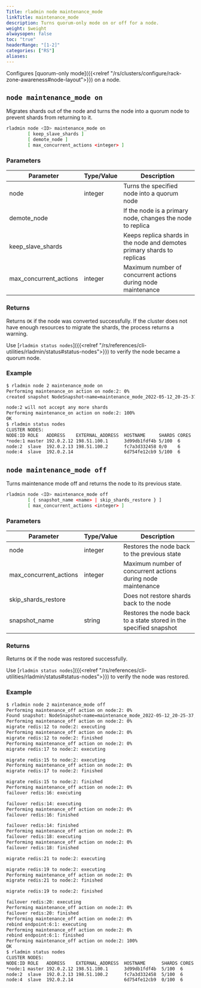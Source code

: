 ```yaml
---
Title: rladmin node maintenance_mode
linkTitle: maintenance_mode
description: Turns quorum-only mode on or off for a node.
weight: $weight
alwaysopen: false
toc: "true"
headerRange: "[1-2]"
categories: ["RS"]
aliases:
---
```


Configures [quorum-only mode]({{<relref "/rs/clusters/configure/rack-zone-awareness#node-layout">}}) on a node.

## `node maintenance_mode on`

Migrates shards out of the node and turns the node into a quorum node to prevent shards from returning to it.

```sh
rladmin node <ID> maintenance_mode on
        [ keep_slave_shards ]
        [ demote_node ]
        [ max_concurrent_actions <integer> ]
```

### Parameters

| Parameter             | Type/Value                     | Description                                                                               |
|-----------------------|--------------------------------|-------------------------------------------------------------------------------------------|
| node                  | integer                        | Turns the specified node into a quorum node                                              |
| demote_node           |                                | If the node is a primary node, changes the node to replica                                |
| keep_slave_shards     |                                | Keeps replica shards in the node and demotes primary shards to replicas                    |
| max_concurrent_actions | integer | Maximum number of concurrent actions during node maintenance |

### Returns

Returns `OK` if the node was converted successfully. If the cluster does not have enough resources to migrate the shards, the process returns a warning.

Use [`rladmin status nodes`]({{<relref "/rs/references/cli-utilities/rladmin/status#status-nodes">}}) to verify the node became a quorum node.

### Example

```sh
$ rladmin node 2 maintenance_mode on
Performing maintenance_on action on node:2: 0%
created snapshot NodeSnapshot<name=maintenance_mode_2022-05-12_20-25-37,time=None,node_uid=2>

node:2 will not accept any more shards
Performing maintenance_on action on node:2: 100%
OK
$ rladmin status nodes
CLUSTER NODES:
NODE:ID ROLE   ADDRESS    EXTERNAL_ADDRESS  HOSTNAME     SHARDS CORES       FREE_RAM         PROVISIONAL_RAM  VERSION   STATUS
*node:1 master 192.0.2.12 198.51.100.1      3d99db1fdf4b 5/100  6           14.21GB/19.54GB  10.62GB/16.02GB  6.2.12-37 OK
node:2  slave  192.0.2.13 198.51.100.2      fc7a3d332458 0/0    6           14.21GB/19.54GB  0KB/0KB          6.2.12-37 OK
node:4  slave  192.0.2.14                   6d754fe12cb9 5/100  6           14.21GB/19.54GB  10.62GB/16.02GB  6.2.12-37 OK
```

## `node maintenance_mode off`

Turns maintenance mode off and returns the node to its previous state.

```sh
rladmin node <ID> maintenance_mode off
        [ { snapshot_name <name> | skip_shards_restore } ]
        [ max_concurrent_actions <integer> ]
```

### Parameters

| Parameter             | Type/Value                     | Description                                                                               |
|-----------------------|--------------------------------|-------------------------------------------------------------------------------------------|
| node                  | integer                        | Restores the node back to the previous state                                              |
| max_concurrent_actions | integer | Maximum number of concurrent actions during node maintenance |
| skip_shards_restore   |                                | Does not restore shards back to the node                                                  |
| snapshot_name         | string                         | Restores the node back to a state stored in the specified snapshot                        |

### Returns

Returns `OK` if the node was restored successfully.

Use [`rladmin status nodes`]({{<relref "/rs/references/cli-utilities/rladmin/status#status-nodes">}}) to verify the node was restored.

### Example

```sh
$ rladmin node 2 maintenance_mode off
Performing maintenance_off action on node:2: 0%
Found snapshot: NodeSnapshot<name=maintenance_mode_2022-05-12_20-25-37,time=2022-05-12T20:25:37Z,node_uid=2>
Performing maintenance_off action on node:2: 0%
migrate redis:12 to node:2: executing
Performing maintenance_off action on node:2: 0%
migrate redis:12 to node:2: finished
Performing maintenance_off action on node:2: 0%
migrate redis:17 to node:2: executing

migrate redis:15 to node:2: executing
Performing maintenance_off action on node:2: 0%
migrate redis:17 to node:2: finished

migrate redis:15 to node:2: finished
Performing maintenance_off action on node:2: 0%
failover redis:16: executing

failover redis:14: executing
Performing maintenance_off action on node:2: 0%
failover redis:16: finished

failover redis:14: finished
Performing maintenance_off action on node:2: 0%
failover redis:18: executing
Performing maintenance_off action on node:2: 0%
failover redis:18: finished

migrate redis:21 to node:2: executing

migrate redis:19 to node:2: executing
Performing maintenance_off action on node:2: 0%
migrate redis:21 to node:2: finished

migrate redis:19 to node:2: finished

failover redis:20: executing
Performing maintenance_off action on node:2: 0%
failover redis:20: finished
Performing maintenance_off action on node:2: 0%
rebind endpoint:6:1: executing
Performing maintenance_off action on node:2: 0%
rebind endpoint:6:1: finished
Performing maintenance_off action on node:2: 100%
OK
$ rladmin status nodes
CLUSTER NODES:
NODE:ID ROLE   ADDRESS    EXTERNAL_ADDRESS  HOSTNAME      SHARDS CORES       FREE_RAM        PROVISIONAL_RAM  VERSION   STATUS
*node:1 master 192.0.2.12 198.51.100.1      3d99db1fdf4b  5/100  6           14.2GB/19.54GB  10.61GB/16.02GB  6.2.12-37 OK    
node:2  slave  192.0.2.13 198.51.100.2      fc7a3d332458  5/100  6           14.2GB/19.54GB  10.61GB/16.02GB  6.2.12-37 OK    
node:4  slave  192.0.2.14                   6d754fe12cb9  0/100  6           14.2GB/19.54GB  10.69GB/16.02GB  6.2.12-37 OK
```
